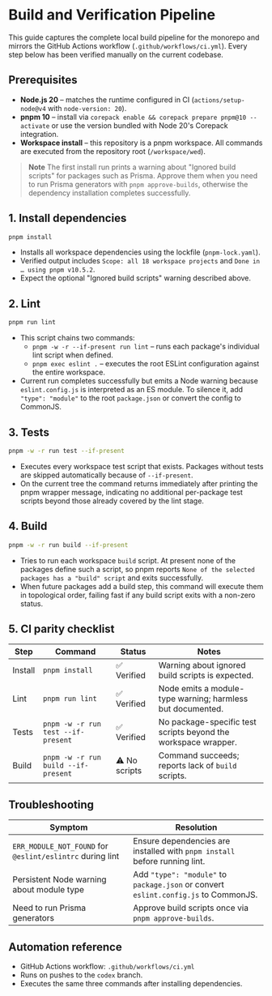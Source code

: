 # Build and Verification Pipeline

This guide captures the complete local build pipeline for the monorepo and mirrors the
GitHub Actions workflow (`.github/workflows/ci.yml`). Every step below has been verified
manually on the current codebase.

## Prerequisites

- **Node.js 20** – matches the runtime configured in CI (`actions/setup-node@v4` with
  `node-version: 20`).
- **pnpm 10** – install via `corepack enable && corepack prepare pnpm@10 --activate` or
  use the version bundled with Node 20's Corepack integration.
- **Workspace install** – this repository is a pnpm workspace. All commands are executed
  from the repository root (`/workspace/wed`).

> **Note**
> The first install run prints a warning about "Ignored build scripts" for packages such
> as Prisma. Approve them when you need to run Prisma generators with
> `pnpm approve-builds`, otherwise the dependency installation completes successfully.

## 1. Install dependencies

```bash
pnpm install
```

- Installs all workspace dependencies using the lockfile (`pnpm-lock.yaml`).
- Verified output includes `Scope: all 18 workspace projects` and
  `Done in … using pnpm v10.5.2`.
- Expect the optional "Ignored build scripts" warning described above.

## 2. Lint

```bash
pnpm run lint
```

- This script chains two commands:
  - `pnpm -w -r --if-present run lint` – runs each package's individual lint script when
    defined.
  - `pnpm exec eslint .` – executes the root ESLint configuration against the entire
    workspace.
- Current run completes successfully but emits a Node warning because `eslint.config.js`
  is interpreted as an ES module. To silence it, add `"type": "module"` to the root
  `package.json` or convert the config to CommonJS.

## 3. Tests

```bash
pnpm -w -r run test --if-present
```

- Executes every workspace test script that exists. Packages without tests are skipped
  automatically because of `--if-present`.
- On the current tree the command returns immediately after printing the pnpm wrapper
  message, indicating no additional per-package test scripts beyond those already covered
  by the lint stage.

## 4. Build

```bash
pnpm -w -r run build --if-present
```

- Tries to run each workspace `build` script. At present none of the packages define
  such a script, so pnpm reports `None of the selected packages has a "build" script` and
  exits successfully.
- When future packages add a build step, this command will execute them in topological
  order, failing fast if any build script exits with a non-zero status.

## 5. CI parity checklist

| Step | Command | Status | Notes |
| ---- | ------- | ------ | ----- |
| Install | `pnpm install` | ✅ Verified | Warning about ignored build scripts is expected. |
| Lint | `pnpm run lint` | ✅ Verified | Node emits a module-type warning; harmless but documented. |
| Tests | `pnpm -w -r run test --if-present` | ✅ Verified | No package-specific test scripts beyond the workspace wrapper. |
| Build | `pnpm -w -r run build --if-present` | ⚠️ No scripts | Command succeeds; reports lack of `build` scripts. |

## Troubleshooting

| Symptom | Resolution |
| ------- | ---------- |
| `ERR_MODULE_NOT_FOUND` for `@eslint/eslintrc` during lint | Ensure dependencies are installed with `pnpm install` before running lint. |
| Persistent Node warning about module type | Add `"type": "module"` to `package.json` or convert `eslint.config.js` to CommonJS. |
| Need to run Prisma generators | Approve build scripts once via `pnpm approve-builds`. |

## Automation reference

- GitHub Actions workflow: `.github/workflows/ci.yml`
- Runs on pushes to the `codex` branch.
- Executes the same three commands after installing dependencies.

